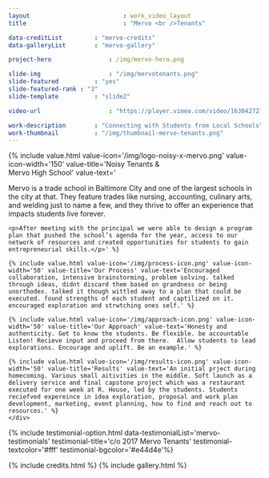 ```yaml
---
layout 							: work_video_layout
title 							: "Mervo <br />Tenants"

data-creditList 		: "mervo-credits"
data-galleryList 		: "mervo-gallery"

project-hero 				: /img/mervo-hero.png

slide-img 					: "/img/mervotenants.png"
slide-featured 			: "yes"
slide-featured-rank : "3"
slide-template 			: "slide2"

video-url 					: "https://player.vimeo.com/video/163042727?api=1"

work-description 		: "Connecting with Students from Local Schools"
work-thumbnail			: "/img/thumbnail-mervo-tenants.png"
---
```


<div class="template_wrapper">
	<div class="template_wrapper_inner">
	{% include value.html value-icon='/img/logo-noisy-x-mervo.png' value-icon-width='150' value-title='Noisy Tenants &amp; <br/>Mervo High School' value-text='<p>Mervo is a trade school in Baltimore City and one of the largest schools in the city at that. They feature trades like nursing, accounting, culinary arts, and welding just to name a few, and they thrive to offer an experience that impacts students live forever.</p>

	<p>After meeting with the principal we were able to design a program plan that pushed the school’s agenda for the year, access to our network of resources and created opportunities for students to gain entrepreneurial skills.</p>' %}

	{% include value.html value-icon='/img/process-icon.png' value-icon-width='50' value-title='Our Process' value-text='Encouraged collaboration, intensive brainstorming, problem solving. talked through ideas, didnt discard them based on grandness or being unorthodex. talked it though wittled away to a plan that could be executed. found strengths of each student and captilized on it. encouraged exploration and strwtching ones self.' %}

	{% include value.html value-icon='/img/approach-icon.png' value-icon-width='50' value-title='Our Approach' value-text='Honesty and authenticity. Get to know the students. Be flexible. be accountable Listen! Recieve input and proceed from there.  Allow students to lead explorations. Encourage and uplift. Be an example.' %}

	{% include value.html value-icon='/img/results-icon.png' value-icon-width='50' value-title='Results' value-text='An initial prject during homecoming. Various small aitivities in the middle. Soft launch as a delivery service and final capstone project which was a restaurant executed for one week at R. House, led by the students. Students reciefved expereince in idea exploration, proposal and work plan development, marketing, event planning, how to find and reach out to resources.' %}
	</div>
</div>

{% include testimonial-option.html data-testimonialList='mervo-testimonials' testimonial-title='c/o 2017 Mervo Tenants' testimonial-textcolor='#fff' testimonial-bgcolor='#e44d4e'%}

{% include credits.html %}
{% include gallery.html %}




